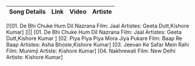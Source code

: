 Song Details | Link | Video | Artiste
------------ | ------------- | ----------- | ------ 
[![01. De Bhi Chuke Hum Dil Nazrana 
Film: Jaal
Artistes: Geeta Dutt,Kishore Kumar] ]|||
[01. De Bhi Chuke Hum Dil Nazrana 
Film: Jaal
Artistes: Geeta Dutt,Kishore Kumar ]
[02. Piya Piya Piya Mora Jiya Pukare 
Film: Baap Re Baap
Artistes: Asha Bhosle,Kishore Kumar]
[03. Jeevan Ke Safar Mein Rahi
Film: Munimji
Artiste: Kishore Kumar]
[04. Nakhrewali
Film: New Delhi
Artiste: Kishore Kumar]
